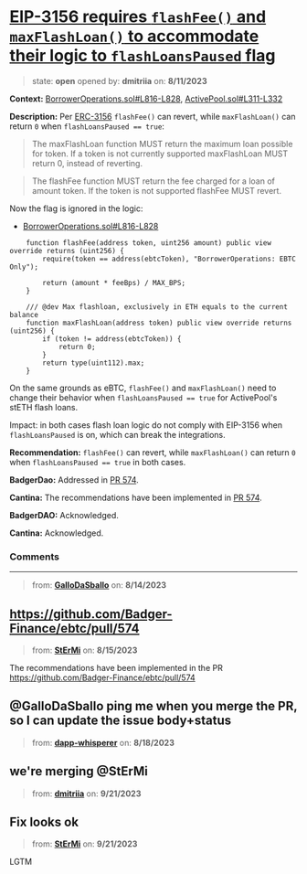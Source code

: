 # [EIP-3156 requires `flashFee()` and `maxFlashLoan()` to accommodate their logic to `flashLoansPaused` flag](https://github.com/cantinasec/review-badgerdao/issues/18)

> state: **open** opened by: **dmitriia** on: **8/11/2023**

**Context:** [BorrowerOperations.sol#L816-L828](https://github.com/Badger-Finance/ebtc/blob/1967a223c7948faf3a5711bd485061f51449c404/packages/contracts/contracts/BorrowerOperations.sol#L816-L828), [ActivePool.sol#L311-L332](https://github.com/Badger-Finance/ebtc/blob/1967a223c7948faf3a5711bd485061f51449c404/packages/contracts/contracts/ActivePool.sol#L311-L332)

**Description:** Per [ERC-3156](https://eips.ethereum.org/EIPS/eip-3156#lender-specification) `flashFee()` can revert, while `maxFlashLoan()` can return `0` when `flashLoansPaused == true`:


> The maxFlashLoan function MUST return the maximum loan possible for token. If a token is not currently supported maxFlashLoan MUST return 0, instead of reverting.

>The flashFee function MUST return the fee charged for a loan of amount token. If the token is not supported flashFee MUST revert.


Now the flag is ignored in the logic:

- [BorrowerOperations.sol#L816-L828](https://github.com/Badger-Finance/ebtc/blob/1967a223c7948faf3a5711bd485061f51449c404/packages/contracts/contracts/BorrowerOperations.sol#L816-L828)

```solidity
    function flashFee(address token, uint256 amount) public view override returns (uint256) {
        require(token == address(ebtcToken), "BorrowerOperations: EBTC Only");

        return (amount * feeBps) / MAX_BPS;
    }

    /// @dev Max flashloan, exclusively in ETH equals to the current balance
    function maxFlashLoan(address token) public view override returns (uint256) {
        if (token != address(ebtcToken)) {
            return 0;
        }
        return type(uint112).max;
    }
```

On the same grounds as eBTC, `flashFee()` and `maxFlashLoan()` need to change their behavior when `flashLoansPaused == true` for ActivePool's stETH flash loans.

Impact: in both cases flash loan logic do not comply with EIP-3156 when `flashLoansPaused` is on, which can break the integrations.

**Recommendation:** `flashFee()` can revert, while `maxFlashLoan()` can return `0` when `flashLoansPaused == true` in both cases.

**BadgerDao:** Addressed in [PR 574](https://github.com/ebtc-protocol/ebtc/pull/574).

**Cantina:** The recommendations have been implemented in [PR 574](https://github.com/ebtc-protocol/ebtc/pull/574).

**BadgerDAO:** Acknowledged.

**Cantina:** Acknowledged.

### Comments

---
> from: [**GalloDaSballo**](https://github.com/cantinasec/review-badgerdao/issues/18#issuecomment-1677139373) on: **8/14/2023**

https://github.com/Badger-Finance/ebtc/pull/574
---
> from: [**StErMi**](https://github.com/cantinasec/review-badgerdao/issues/18#issuecomment-1679019995) on: **8/15/2023**

The recommendations have been implemented in the PR https://github.com/Badger-Finance/ebtc/pull/574

@GalloDaSballo ping me when you merge the PR, so I can update the issue body+status
---
> from: [**dapp-whisperer**](https://github.com/cantinasec/review-badgerdao/issues/18#issuecomment-1683561651) on: **8/18/2023**

we're merging @StErMi 
---
> from: [**dmitriia**](https://github.com/cantinasec/review-badgerdao/issues/18#issuecomment-1729694334) on: **9/21/2023**

Fix looks ok
---
> from: [**StErMi**](https://github.com/cantinasec/review-badgerdao/issues/18#issuecomment-1729776681) on: **9/21/2023**

LGTM
